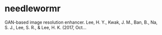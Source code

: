 # needlewormr
GAN-based image resolution enhancer. Lee, H. Y., Kwak, J. M., Ban, B., Na, S. J., Lee, S. R., &amp; Lee, H. K. (2017, Oct…
